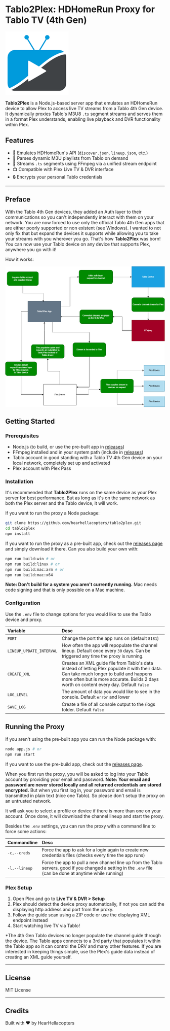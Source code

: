 # Tablo2Plex: HDHomeRun Proxy for Tablo TV (4th Gen)

<img src="./imgs/logo.png" width="200">

__Tablo2Plex__ is a Node.js-based server app that emulates an HDHomeRun device to allow Plex to access live TV streams from a Tablo 4th Gen device. It dynamically proxies Tablo's M3U8 `.ts` segment streams and serves them in a format Plex understands, enabling live playback and DVR functionality within Plex.

## Features

- 🧠 Emulates HDHomeRun's API (`discover.json`, `lineup.json`, etc.)
- 🔁 Parses dynamic M3U playlists from Tablo on demand
- 🎥 Streams `.ts` segments using FFmpeg via a unified stream endpoint
- 📺 Compatible with Plex Live TV & DVR interface
- 🔒 Encrypts your personal Tablo credentials
---

## Preface

With the Tablo 4th Gen devices, they added an Auth layer to their communications so you can't independently interact with them on your network. You are now forced to use only the official Tablo 4th Gen apps that are either poorly supported or non existent (see Windows). I wanted to not only fix that but expand the devices it supports while allowing you to take your streams with you wherever you go. That's how __Tablo2Plex__ was born! You can now use your Tablo device on any device that supports Plex, anywhere you go with it!

How it works:

<img src="./imgs/chart.png" width="750">

## Getting Started

### Prerequisites

- Node.js (to build, or use the pre-built app in [releases](https://github.com/hearhellacopters/tablo2plex/releases))
- FFmpeg installed and in your system path (include in [releases](https://github.com/hearhellacopters/tablo2plex/releases))
- Tablo account in good standing with a Tablo TV 4th Gen device on your local network, completely set up and activated
- Plex account with Plex Pass

### Installation

It's recommended that __Tablo2Plex__ runs on the same device as your Plex server for best performance. But as long as it's on the same network as both the Plex server and the Tablo device, it will work.

If you want to run the proxy a Node package:

```bash
git clone https://github.com/hearhellacopters/tablo2plex.git
cd tablo2plex
npm install
```

If you want to run the proxy as a pre-built app, check out the [releases page](https://github.com/hearhellacopters/tablo2plex/releases) and simply download it there. Can you also build your own with:

```bash
npm run build:win # or
npm run build:linux # or
npm run build:mac:arm # or
npm run build:mac:x64
```

**Note: Don't build for a system you aren't currently running.** Mac needs code signing and that is only possible on a Mac machine.

### Configuration

Use the ``.env`` file to change options for you would like to use the Tablo device and proxy.

|Variable |Desc     |
| :---    | :---  |
|``PORT`` | Change the port the app runs on (default ``8181``)|
|``LINEUP_UPDATE_INTERVAL``| How often the app will repopulate the channel lineup. Default once every ``30`` days. Can be triggered any time the proxy is running.|
|``CREATE_XML``| Creates an XML guide file from Tablo's data instead of letting Plex populate it with their data. Can take much longer to build and happens more often but is more accurate. Builds 2 days worth on content every day. Default ``false``|
|``LOG_LEVEL``| The amount of data you would like to see in the console. Default ``error`` and lower|
|``SAVE_LOG``| Create a file of all console output to the /logs folder. Default ``false``|

## Running the Proxy

If you aren't using the pre-built app you can run the Node package with:

```bash
node app.js # or
npm run start
```

If you want to use the pre-build app, check out the [releases page](https://github.com/hearhellacopters/tablo2plex/releases).

When you first run the proxy, you will be asked to log into your Tablo account by providing your email and password. **Note: Your email and password are never stored locally and all returned credentials are stored encrypted.** But when you first log in, your password and email is transmitted in plain text (nice one Tablo). So please don't setup the proxy on an untrusted network. 

It will ask you to select a profile or device if there is more than one on your account. Once done, it will download the channel lineup and start the proxy.

Besides the ``.env`` settings, you can run the proxy with a command line to force some actions: 

|Commandline  |Desc     |
| :---    | :---  |
|``-c,--creds`` | Force the app to ask for a login again to create new credentials files (checks every time the app runs)|
|``-l,--lineup``| Force the app to pull a new channel line up from the Tablo servers, good if you changed a setting in the ``.env`` file (can be done at anytime while running)|

### Plex Setup

1. Open Plex and go to **Live TV & DVR > Setup**
2. Plex should detect the device proxy automatically, if not you can add the displaying http address and port from the proxy.
3. Follow the guide scan using a ZIP code or use the displaying XML endpoint instead
4. Start watching live TV via Tablo!

*The 4th Gen Tablo devices no longer populate the channel guide through the device. The Tablo apps connects to a 3rd party that populates it within the Tablo app so it can control the DRV and many other features. If you are interested in keeping things simple, use the Plex's guide data instead of creating an XML guide yourself.

---

## License

MIT License

---

## Credits

Built with ❤️ by HearHellacopters 
